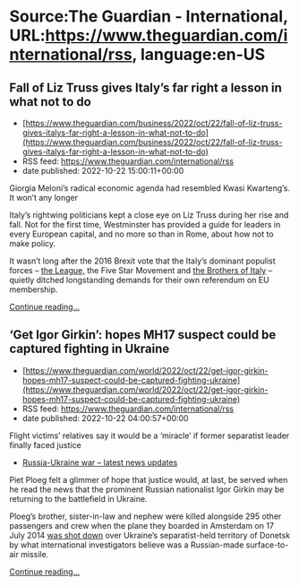 # Source:The Guardian - International, URL:https://www.theguardian.com/international/rss, language:en-US

## Fall of Liz Truss gives Italy’s far right a lesson in what not to do
 - [https://www.theguardian.com/business/2022/oct/22/fall-of-liz-truss-gives-italys-far-right-a-lesson-in-what-not-to-do](https://www.theguardian.com/business/2022/oct/22/fall-of-liz-truss-gives-italys-far-right-a-lesson-in-what-not-to-do)
 - RSS feed: https://www.theguardian.com/international/rss
 - date published: 2022-10-22 15:00:11+00:00

<p>Giorgia Meloni’s radical economic agenda had resembled Kwasi Kwarteng’s. It won’t any longer</p><p>Italy’s rightwing politicians kept a close eye on Liz Truss during her rise and fall. Not for the first time, Westminster has provided a guide for leaders in every European capital, and no more so than in Rome, about how not to make policy.</p><p>It wasn’t long after the 2016 Brexit vote that the Italy’s dominant populist forces – <a href="https://www.theguardian.com/world/2022/sep/27/italy-salvini-faces-calls-to-quit-as-league-chief-after-dismal-election-results" title="">the League,</a> the Five Star Movement and <a href="https://www.theguardian.com/world/2022/oct/13/ignazio-la-russa-brothers-of-italy-politician-fascist-relics-elected-senate-speaker" title="">the Brothers of Italy</a> – quietly ditched longstanding demands for their own referendum on EU membership. </p> <a href="https://www.theguardian.com/business/2022/oct/22/fall-of-liz-truss-gives-italys-far-right-a-lesson-in-what-not-to-do">Continue reading...</a>

## ‘Get Igor Girkin’: hopes MH17 suspect could be captured fighting in Ukraine
 - [https://www.theguardian.com/world/2022/oct/22/get-igor-girkin-hopes-mh17-suspect-could-be-captured-fighting-ukraine](https://www.theguardian.com/world/2022/oct/22/get-igor-girkin-hopes-mh17-suspect-could-be-captured-fighting-ukraine)
 - RSS feed: https://www.theguardian.com/international/rss
 - date published: 2022-10-22 04:00:57+00:00

<p>Flight victims’ relatives say it would be a ‘miracle’ if former separatist leader finally faced justice</p><ul><li><a href="https://www.theguardian.com/world/series/ukraine-live/latest">Russia-Ukraine war – latest news updates</a></li></ul><p>Piet Ploeg felt a glimmer of hope that justice would, at last, be served when he read the news that the prominent Russian nationalist Igor Girkin may be returning to the battlefield in Ukraine.</p><p>Ploeg’s brother, sister-in-law and nephew were killed alongside 295 other passengers and crew when the plane they boarded in Amsterdam on 17 July 2014 <a href="https://www.theguardian.com/world/2022/mar/14/australia-and-the-netherlands-launch-legal-action-against-russia-over-mh17-disaster">was shot down</a> over Ukraine’s separatist-held territory of Donetsk by what international investigators believe was a Russian-made surface-to-air missile.</p> <a href="https://www.theguardian.com/world/2022/oct/22/get-igor-girkin-hopes-mh17-suspect-could-be-captured-fighting-ukraine">Continue reading...</a>

